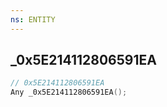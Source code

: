 ```yaml
---
ns: ENTITY
---
```

## _0x5E214112806591EA

```c
// 0x5E214112806591EA
Any _0x5E214112806591EA();
```

